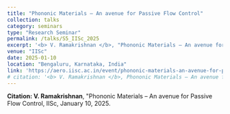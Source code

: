 ```yaml
---
title: "Phononic Materials – An avenue for Passive Flow Control"
collection: talks
category: seminars
type: "Research Seminar"
permalink: /talks/S5_IISc_2025
excerpt: '<b> V. Ramakrishnan </b>, "Phononic Materials – An avenue for Passive Flow Control", at IISc Aerospace Engineering Research Seminar.'
venue: "IISc"
date: 2025-01-10
location: "Bengaluru, Karnataka, India"
link: 'https://aero.iisc.ac.in/event/phononic-materials-an-avenue-for-passive-flow-control/'
# citation: '<b> V. Ramakrishnan </b>, Phononic Materials – An avenue for Passive Flow Control, IISc, January 10, 2025.'
---
```


**Citation: V. Ramakrishnan**, "Phononic Materials – An avenue for Passive Flow Control, IISc, January 10, 2025.
